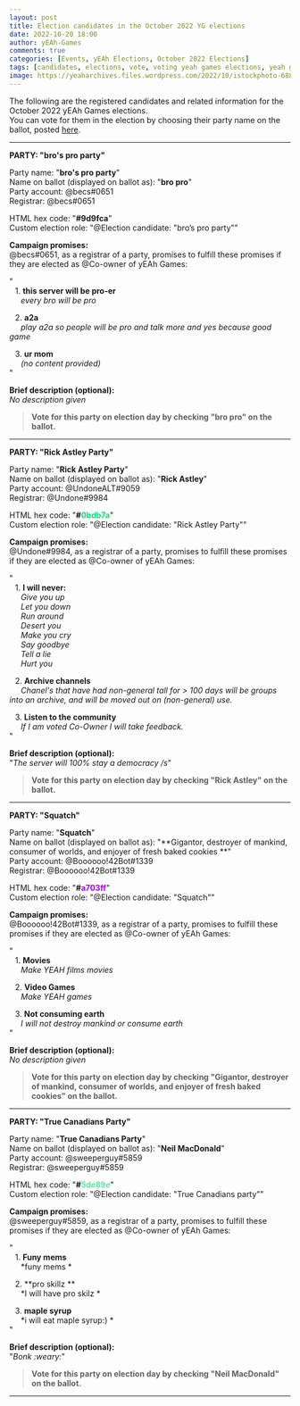 ```yaml
---
layout: post
title: Election candidates in the October 2022 YG elections
date: 2022-10-20 18:00
author: yEAh-Games
comments: true
categories: [Events, yEAh Elections, October 2022 Elections]
tags: [candidates, elections, vote, voting yeah games elections, yeah games elections 2022]
image: https://yeaharchives.files.wordpress.com/2022/10/istockphoto-688970380-612x612-1.jpg
---
```

<!-- wp:paragraph -->
<p>The following are the registered candidates and related information for the October 2022 yEAh Games elections. <br>You can vote for them in the election by choosing their party name on the ballot, posted <a href="https://yeaharchives.wordpress.com/2022/10/26/vote-may-2022/">here</a>.</p>
<!-- /wp:paragraph -->

<!-- wp:separator -->
<hr class="wp-block-separator has-alpha-channel-opacity" />
<!-- /wp:separator -->

<!-- wp:paragraph -->
<p><strong>PARTY: "bro's pro party"</strong> </p>
<!-- /wp:paragraph -->

<!-- wp:paragraph -->
<p>Party name: "<strong>bro's pro party</strong>"<br>Name on ballot (displayed on ballot as): "<strong>bro pro</strong>"<br>Party account: @becs#0651<br>Registrar: @becs#0651</p>
<!-- /wp:paragraph -->

<!-- wp:paragraph -->
<p>HTML hex code: "<strong>#9d9fca</strong>"<br>Custom election role: "@Election candidate: "bro’s pro party""</p>
<!-- /wp:paragraph -->

<!-- wp:paragraph -->
<p><strong>Campaign promises:</strong><br>@becs#0651, as a registrar of a party, promises to fulfill these promises if they are elected as @Co-owner of yEAh Games:</p>
<!-- /wp:paragraph -->

<!-- wp:paragraph -->
<p>"<br>⠀1. <strong>this server will be pro-er</strong><br>⠀⠀<em>every bro will be pro</em></p>
<!-- /wp:paragraph -->

<!-- wp:paragraph -->
<p>⠀2. <strong>a2a</strong><br>⠀⠀<em>play a2a so people will be pro and talk more and yes because good game</em></p>
<!-- /wp:paragraph -->

<!-- wp:paragraph -->
<p>⠀3. <strong>ur mom</strong><br>⠀⠀<em>(no content provided)</em><br>"</p>
<!-- /wp:paragraph -->

<!-- wp:paragraph -->
<p><strong>Brief description (optional):</strong><br><em>No description given</em></p>
<!-- /wp:paragraph -->

<!-- wp:quote -->
<blockquote class="wp-block-quote"><!-- wp:paragraph -->
<p><strong>Vote for this party on election day by checking "bro pro" on the ballot.</strong></p>
<!-- /wp:paragraph --></blockquote>
<!-- /wp:quote -->

<!-- wp:separator -->
<hr class="wp-block-separator has-alpha-channel-opacity" />
<!-- /wp:separator -->

<!-- wp:paragraph -->
<p><strong>PARTY: "Rick Astley Party"</strong></p>
<!-- /wp:paragraph -->

<!-- wp:paragraph -->
<p>Party name: "<strong>Rick Astley Party</strong>"<br>Name on ballot (displayed on ballot as): "<strong>Rick Astley</strong>"<br>Party account: @UndoneALT#9059<br>Registrar: @Undone#9984</p>
<!-- /wp:paragraph -->

<!-- wp:paragraph -->
<p>HTML hex code: "<strong>#<mark style="background-color:rgba(0, 0, 0, 0);color:#0bdb7a;" class="has-inline-color">0bdb7a</mark></strong>"<br>Custom election role: "@Election candidate: "Rick Astley Party""</p>
<!-- /wp:paragraph -->

<!-- wp:paragraph -->
<p><strong>Campaign promises:</strong><br>@Undone#9984, as a registrar of a party, promises to fulfill these promises if they are elected as @Co-owner of yEAh Games:</p>
<!-- /wp:paragraph -->

<!-- wp:paragraph -->
<p>"<br>⠀1. <strong>I will never:</strong><br>⠀⠀<em>Give you up</em><br>⠀⠀<em>Let you down</em><br>⠀⠀<em>Run around</em><br>⠀⠀<em>Desert you</em><br>⠀⠀<em>Make you cry</em><br>⠀⠀<em>Say goodbye</em><br>⠀⠀<em>Tell a lie</em><br>⠀⠀<em>Hurt you</em></p>
<!-- /wp:paragraph -->

<!-- wp:paragraph -->
<p>⠀2. <strong>Archive channels</strong><br>⠀⠀<em>Chanel's that have had non-general tall for &gt; 100 days will be groups into an archive, and will be moved out on (non-general) use.</em>⠀</p>
<!-- /wp:paragraph -->

<!-- wp:paragraph -->
<p>⠀3. <strong>Listen to the community</strong><br>⠀⠀<em>If I am voted Co-Owner I will take feedback.</em><br>"</p>
<!-- /wp:paragraph -->

<!-- wp:paragraph -->
<p><strong>Brief description (optional):</strong><br>"<em>The server will 100% stay a democracy /s</em>"</p>
<!-- /wp:paragraph -->

<!-- wp:quote -->
<blockquote class="wp-block-quote"><!-- wp:paragraph -->
<p><strong>Vote for this party on election day by checking "Rick Astley" on the ballot.</strong></p>
<!-- /wp:paragraph --></blockquote>
<!-- /wp:quote -->

<!-- wp:separator -->
<hr class="wp-block-separator has-alpha-channel-opacity" />
<!-- /wp:separator -->

<!-- wp:paragraph -->
<p><strong>PARTY: "Squatch"</strong> </p>
<!-- /wp:paragraph -->

<!-- wp:paragraph -->
<p>Party name: "<strong>Squatch</strong>"<br>Name on ballot (displayed on ballot as): "**Gigantor, destroyer of mankind, consumer of worlds, and enjoyer of fresh baked cookies **"<br>Party account: @Boooooo!42Bot#1339<br>Registrar: @Boooooo!42Bot#1339</p>
<!-- /wp:paragraph -->

<!-- wp:paragraph -->
<p>HTML hex code: "<strong>#<mark style="background-color:rgba(0, 0, 0, 0);color:#a703ff;" class="has-inline-color">a703ff</mark></strong>"<br>Custom election role: "@Election candidate: "Squatch""</p>
<!-- /wp:paragraph -->

<!-- wp:paragraph -->
<p><strong>Campaign promises:</strong><br>@Boooooo!42Bot#1339, as a registrar of a party, promises to fulfill these promises if they are elected as @Co-owner of yEAh Games:</p>
<!-- /wp:paragraph -->

<!-- wp:paragraph -->
<p>"<br>⠀1. <strong>Movies</strong><br>⠀⠀<em>Make YEAH films movies</em></p>
<!-- /wp:paragraph -->

<!-- wp:paragraph -->
<p>⠀2. <strong>Video Games</strong><br>⠀⠀<em>Make YEAH games</em></p>
<!-- /wp:paragraph -->

<!-- wp:paragraph -->
<p>⠀3. <strong>Not consuming earth</strong><br>⠀⠀<em>I will not destroy mankind or consume earth</em><br>"</p>
<!-- /wp:paragraph -->

<!-- wp:paragraph -->
<p><strong>Brief description (optional):</strong><br><em>No description given</em></p>
<!-- /wp:paragraph -->

<!-- wp:quote -->
<blockquote class="wp-block-quote"><!-- wp:paragraph -->
<p><strong>Vote for this party on election day by checking "Gigantor, destroyer of mankind, consumer of worlds, and enjoyer of fresh baked cookies" on the ballot.</strong></p>
<!-- /wp:paragraph --></blockquote>
<!-- /wp:quote -->

<!-- wp:separator -->
<hr class="wp-block-separator has-alpha-channel-opacity" />
<!-- /wp:separator -->

<!-- wp:paragraph -->
<p><strong>PARTY: "True Canadians Party"</strong></p>
<!-- /wp:paragraph -->

<!-- wp:paragraph -->
<p>Party name: "<strong>True Canadians Party</strong>"<br>Name on ballot (displayed on ballot as): "<strong>Neil MacDonald</strong>"<br>Party account: @sweeperguy#5859<br>Registrar: @sweeperguy#5859</p>
<!-- /wp:paragraph -->

<!-- wp:paragraph -->
<p>HTML hex code: "<strong>#<mark style="background-color:rgba(0, 0, 0, 0);color:#5de89e;" class="has-inline-color">5de89e</mark></strong>"<br>Custom election role: "@Election candidate: "True Canadians party""</p>
<!-- /wp:paragraph -->

<!-- wp:paragraph -->
<p><strong>Campaign promises:</strong><br>@sweeperguy#5859, as a registrar of a party, promises to fulfill these promises if they are elected as @Co-owner of yEAh Games:</p>
<!-- /wp:paragraph -->

<!-- wp:paragraph -->
<p>"<br>⠀1. <strong>Funy mems ⠀⠀</strong><br>⠀⠀*funy mems *</p>
<!-- /wp:paragraph -->

<!-- wp:paragraph -->
<p>⠀2. **pro skillz **<br>⠀⠀*I will have pro skilz *⠀</p>
<!-- /wp:paragraph -->

<!-- wp:paragraph -->
<p>⠀3. <strong>maple syrup ⠀</strong><br>⠀⠀*i will eat maple syrup:) *<br>"</p>
<!-- /wp:paragraph -->

<!-- wp:paragraph -->
<p><strong>Brief description (optional):</strong><br>"<em>Bonk :weary:</em>"</p>
<!-- /wp:paragraph -->

<!-- wp:quote -->
<blockquote class="wp-block-quote"><!-- wp:paragraph -->
<p><strong>Vote for this party on election day by checking "Neil MacDonald" on the ballot.</strong></p>
<!-- /wp:paragraph --></blockquote>
<!-- /wp:quote -->

<!-- wp:separator -->
<hr class="wp-block-separator has-alpha-channel-opacity" />
<!-- /wp:separator -->

